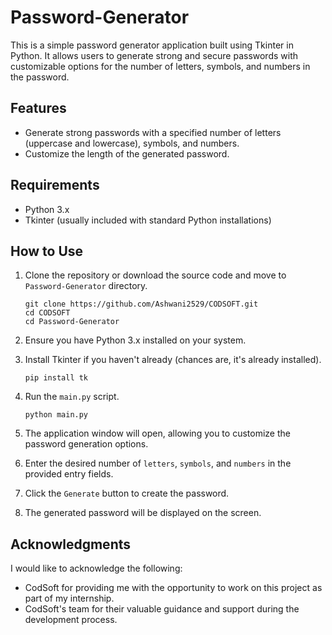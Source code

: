 # Password-Generator

This is a simple password generator application built using Tkinter in Python. It allows users to generate strong and secure passwords with customizable options for the number of letters, symbols, and numbers in the password.

## Features

- Generate strong passwords with a specified number of letters (uppercase and lowercase), symbols, and numbers.
- Customize the length of the generated password.

## Requirements

- Python 3.x
- Tkinter (usually included with standard Python installations)

## How to Use

1. Clone the repository or download the source code and move to `Password-Generator` directory.

       git clone https://github.com/Ashwani2529/CODSOFT.git
       cd CODSOFT
       cd Password-Generator

2. Ensure you have Python 3.x installed on your system.

3. Install Tkinter if you haven't already (chances are, it's already installed).

       pip install tk
4. Run the `main.py` script.

       python main.py
5. The application window will open, allowing you to customize the password generation options.
6. Enter the desired number of `letters`, `symbols`, and `numbers` in the provided entry fields.
7. Click the `Generate` button to create the password.
8. The generated password will be displayed on the screen.

## Acknowledgments

I would like to acknowledge the following:

- CodSoft for providing me with the opportunity to work on this project as part of my internship.
- CodSoft's team for their valuable guidance and support during the development process.
